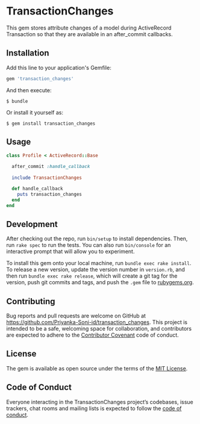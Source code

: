 # TransactionChanges

This gem stores attribute changes of a model during ActiveRecord Transaction so that they are available in an after_commit callbacks.

## Installation

Add this line to your application's Gemfile:

```ruby
gem 'transaction_changes'
```

And then execute:

    $ bundle

Or install it yourself as:

    $ gem install transaction_changes

## Usage

```ruby
class Profile < ActiveRecord::Base

  after_commit :handle_callback
  
  include TransactionChanges

  def handle_callback
    puts transaction_changes
  end
end
```

## Development

After checking out the repo, run `bin/setup` to install dependencies. Then, run `rake spec` to run the tests. You can also run `bin/console` for an interactive prompt that will allow you to experiment.

To install this gem onto your local machine, run `bundle exec rake install`. To release a new version, update the version number in `version.rb`, and then run `bundle exec rake release`, which will create a git tag for the version, push git commits and tags, and push the `.gem` file to [rubygems.org](https://rubygems.org).

## Contributing

Bug reports and pull requests are welcome on GitHub at https://github.com/Priyanka-Soni-id/transaction_changes. This project is intended to be a safe, welcoming space for collaboration, and contributors are expected to adhere to the [Contributor Covenant](http://contributor-covenant.org) code of conduct.

## License

The gem is available as open source under the terms of the [MIT License](https://opensource.org/licenses/MIT).

## Code of Conduct

Everyone interacting in the TransactionChanges project’s codebases, issue trackers, chat rooms and mailing lists is expected to follow the [code of conduct](https://github.com/Priyanka-Soni-id/transaction_changes/blob/master/CODE_OF_CONDUCT.md).
